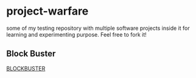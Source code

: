 # project-warfare
some of my testing repository with multiple software projects inside it for learning and experimenting purpose. Feel free to fork it!

## Block Buster

[BLOCKBUSTER](blockBuster/README.md)